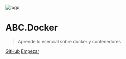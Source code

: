 <!-- _coverpage.md -->

![logo](/images/docker-svgrepo-com.svg)

# ABC.Docker

> Aprende lo esencial sobre docker y contenedores

[GitHub](https://github.com/gdi3d/learning-to-build)
[Empezar](/README)